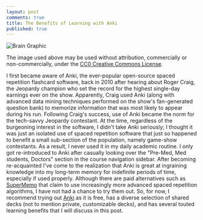 ```yaml
---
layout: post
comments: true
title: The Benefits of Learning with Anki
published: true
---
```


![Brain Graphic](http://soccerfn1423.github.io/brain-1787622_640.jpg)
	
The image used above may be used without attribution, commercially or non-commercially, under the [CC0 Creative Commons License](https://creativecommons.org/share-your-work/public-domain/cc0/).

I first became aware of Anki, the ever-popular open-source spaced repetition flashcard software, back in 2010 after hearing about Roger Craig, the Jeopardy champion who set the record for the highest single-day earnings ever on the show. Apparently, Craig used Anki (along with advanced data mining techniques performed on the show's fan-generated question bank) to memorize information that was most likely to appear during his run. Following Craig's success, use of Anki became the norm for the tech-savvy Jeopardy contestant. At the time, regardless of the burgeoning interest in the software, I didn't take Anki seriously; I thought it was just an isolated use of spaced repetition software that just so happened to benefit a small sub-section of the population, namely game-show contestants. As a result, I never used it in my daily academic routine. I only got re-introduced to Anki after casually looking over the "Pre-Med, Med students, Doctors" section in the course navigation sidebar. After becoming re-acquainted I've come to the realization that Anki is great at ingraining knowledge into my long-term memory for indefinite periods of time, especially if used properly. Although there are paid alternatives such as [SuperMemo](https://www.supermemo.com/en/frontpage) that claim to use increasingly more advanced spaced repetition algorithms, I have not had a chance to try them out. So, for now, I recommend trying out [Anki](https://apps.ankiweb.net/) as it is free, has a diverse selection of shared decks (not to mention private, customizable decks), and has several touted learning benefits that I will discuss in this post.





